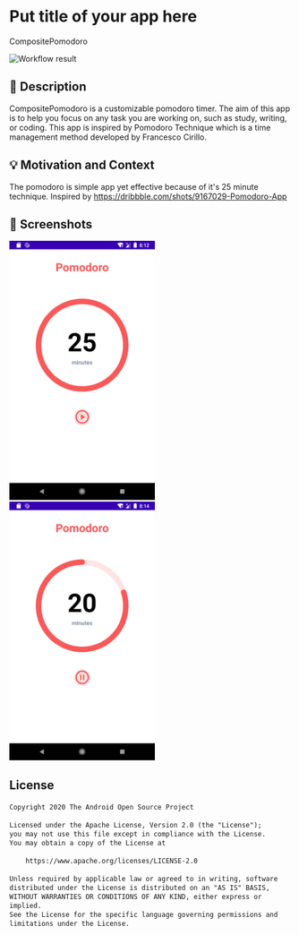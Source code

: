 # Put title of your app here
CompositePomodoro

<!--- Replace <OWNER> with your Github Username and <REPOSITORY> with the name of your repository. -->
<!--- You can find both of these in the url bar when you open your repository in github. -->
![Workflow result](https://github.com/jibraniqbal666/CompositePomodoro/workflows/Check/badge.svg)


## :scroll: Description
CompositePomodoro is a customizable pomodoro timer.
The aim of this app is to help you focus on any task you are working on, such as study, writing, or coding.
This app is inspired by Pomodoro Technique which is a time management method developed by Francesco Cirillo.



## :bulb: Motivation and Context
The pomodoro is simple app yet effective because of it's 25 minute technique.
Inspired by https://dribbble.com/shots/9167029-Pomodoro-App


## :camera_flash: Screenshots
<!-- You can add more screenshots here if you like -->
<img src="/results/screenshot_1.png" width="260">&emsp;<img src="/results/screenshot_2.png" width="260">

## License
```
Copyright 2020 The Android Open Source Project

Licensed under the Apache License, Version 2.0 (the "License");
you may not use this file except in compliance with the License.
You may obtain a copy of the License at

    https://www.apache.org/licenses/LICENSE-2.0

Unless required by applicable law or agreed to in writing, software
distributed under the License is distributed on an "AS IS" BASIS,
WITHOUT WARRANTIES OR CONDITIONS OF ANY KIND, either express or implied.
See the License for the specific language governing permissions and
limitations under the License.
```